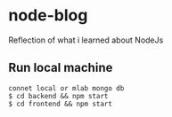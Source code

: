 # node-blog
Reflection of what i learned about NodeJs

## Run local machine
    connet local or mlab mongo db
    $ cd backend && npm start
    $ cd frontend && npm start
